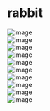 # rabbit
![image](https://github.com/Chale-project/rabbit/blob/master/assets/images/img_01.jpg)
<br/>
![image](https://github.com/Chale-project/rabbit/blob/master/assets/images/img_02.jpg)
<br/>
![image](https://github.com/Chale-project/rabbit/blob/master/assets/images/img_03.jpg)
<br/>
![image](https://github.com/Chale-project/rabbit/blob/master/assets/images/img_04.jpg)
<br/>
![image](https://github.com/Chale-project/rabbit/blob/master/assets/images/img_05.jpg)
<br/>
![image](https://github.com/Chale-project/rabbit/blob/master/assets/images/img_06.png)
<br/>
![image](https://github.com/Chale-project/rabbit/blob/master/assets/images/img_07.jpg)
<br/>
![image](https://github.com/Chale-project/rabbit/blob/master/assets/images/img_08.jpg)
<br/>
![image](https://github.com/Chale-project/rabbit/blob/master/assets/images/img_09.jpg)
<br/>
![image](https://github.com/Chale-project/rabbit/blob/master/assets/images/img_10.jpg)
